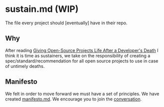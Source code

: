 # sustain.md (WIP)
The file every project should [eventually] have in their repo.

## Why

After reading [Giving Open-Source Projects Life After a Developer's Death](https://www.wired.com/story/giving-open-source-projects-life-after-a-developers-death/) I think it is time as sustainers, we take on the responsibility of creating a spec/standard/recommendation for all open source projects to use in case of untimely deaths.

## Manifesto

We felt in order to move forward we must have a set of principles. We have created [manifesto.md](manifesto.md). We encourage you to join the [conversation](https://discourse.sustainoss.org/t/sustainers-manifesto/39).
